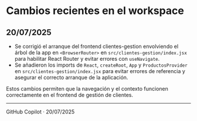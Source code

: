 # Cambios recientes en el workspace

## 20/07/2025

- Se corrigió el arranque del frontend clientes-gestion envolviendo el árbol de la app en `<BrowserRouter>` en `src/clientes-gestion/index.jsx` para habilitar React Router y evitar errores con `useNavigate`.
- Se añadieron los imports de `React`, `createRoot`, `App` y `ProductosProvider` en `src/clientes-gestion/index.jsx` para evitar errores de referencia y asegurar el correcto arranque de la aplicación.

Estos cambios permiten que la navegación y el contexto funcionen correctamente en el frontend de gestión de clientes.

---
GitHub Copilot · 20/07/2025
